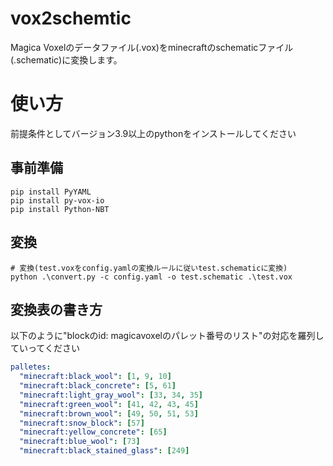 # vox2schemtic
Magica Voxelのデータファイル(.vox)をminecraftのschematicファイル(.schematic)に変換します。

# 使い方

前提条件としてバージョン3.9以上のpythonをインストールしてください


## 事前準備
```
pip install PyYAML
pip install py-vox-io
pip install Python-NBT
```

## 変換
```
# 変換(test.voxをconfig.yamlの変換ルールに従いtest.schematicに変換)
python .\convert.py -c config.yaml -o test.schematic .\test.vox
```

## 変換表の書き方
以下のように"blockのid: magicavoxelのパレット番号のリスト"の対応を羅列していってください
```yaml:config.yaml
palletes:
  "minecraft:black_wool": [1, 9, 10]
  "minecraft:black_concrete": [5, 61]
  "minecraft:light_gray_wool": [33, 34, 35]
  "minecraft:green_wool": [41, 42, 43, 45]
  "minecraft:brown_wool": [49, 50, 51, 53]
  "minecraft:snow_block": [57]
  "minecraft:yellow_concrete": [65]
  "minecraft:blue_wool": [73]
  "minecraft:black_stained_glass": [249]
```